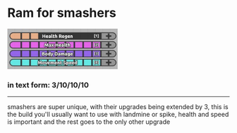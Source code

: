 # Ram for smashers
<img src="..\assets\regsmasher.jpg" width=250>

### in text form: 3/10/10/10

---

smashers are super unique, with their upgrades being extended by 3, this is the build you'll usually want to use with landmine or spike, health and speed is important and the rest goes to the only other upgrade

